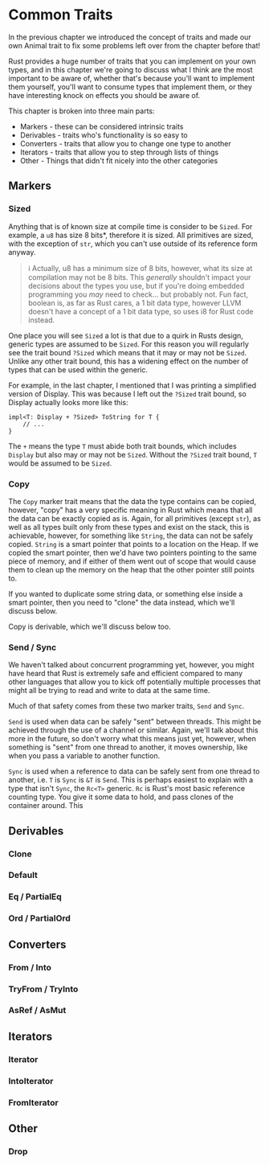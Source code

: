 Common Traits
=============

In the previous chapter we introduced the concept of traits and made our own Animal trait to fix some problems left over
from the chapter before that!

Rust provides a huge number of traits that you can implement on your own types, and in this chapter we're going to 
discuss what I think are the most important to be aware of, whether that's because you'll want to implement them 
yourself, you'll want to consume types that implement them, or they have interesting knock on effects you should be 
aware of.

This chapter is broken into three main parts:
- Markers - these can be considered intrinsic traits
- Derivables - traits who's functionality is so easy to 
- Converters - traits that allow you to change one type to another
- Iterators - traits that allow you to step through lists of things
- Other - Things that didn't fit nicely into the other categories

Markers
-------

### Sized

Anything that is of known size at compile time is consider to be `Sized`. For example, a `u8` has size 8 bits*, 
therefore it is sized. All primitives are sized, with the exception of `str`, which you can't use outside of its 
reference form anyway.

> ℹ️ Actually, u8 has a minimum size of 8 bits, however, what its size at compilation may not be 8 bits. This 
> _generally_ shouldn't impact your decisions about the types you use, but if you're doing embedded programming you
> _may_ need to check... but probably not. Fun fact, boolean is, as far as Rust cares, a 1 bit data type, however LLVM
> doesn't have a concept of a 1 bit data type, so uses i8 for Rust code instead.

One place you will see `Sized` a lot is that due to a quirk in Rusts design, generic types are assumed to be `Sized`.
For this reason you will regularly see the trait bound `?Sized` which means that it may or may not be `Sized`. Unlike
any other trait bound, this has a widening effect on the number of types that can be used within the generic.

For example, in the last chapter, I mentioned that I was printing a simplified version of Display. This was because I
left out the `?Sized` trait bound, so Display actually looks more like this:

```ignore
impl<T: Display + ?Sized> ToString for T {
    // ...
}
```

The `+` means the type `T` must abide both trait bounds, which includes `Display` but also may or may not be `Sized`.
Without the `?Sized` trait bound, `T` would be assumed to be `Sized`.

### Copy

The `Copy` marker trait means that the data the type contains can be copied, however, "copy" has a very specific meaning
in Rust which means that all the data can be exactly copied as is. Again, for all primitives (except `str`), as well as
all types built only from these types and exist on the stack, this is achievable, however, for something like `String`,
the data can not be safely copied. `String` is a smart pointer that points to a location on the Heap. If we copied the
smart pointer, then we'd have two pointers pointing to the same piece of memory, and if either of them went out of scope
that would cause them to clean up the memory on the heap that the other pointer still points to.

If you wanted to duplicate some string data, or something else inside a smart pointer, then you need to "clone" the data
instead, which we'll discuss below.

Copy is derivable, which we'll discuss below too.

### Send / Sync

We haven't talked about concurrent programming yet, however, you might have heard that Rust is extremely safe and
efficient compared to many other languages that allow you to kick off potentially multiple processes that might all be
trying to read and write to data at the same time. 

Much of that safety comes from these two marker traits, `Send` and `Sync`.

`Send` is used when data can be safely "sent" between threads. This might be achieved through the use of a channel or
similar. Again, we'll talk about this more in the future, so don't worry what this means just yet, however, when
something is "sent" from one thread to another, it moves ownership, like when you pass a variable to another function.

`Sync` is used when a reference to data can be safely sent from one thread to another, i.e. `T` is `Sync` is `&T` is
`Send`. This is perhaps easiest to explain with a type that isn't `Sync`, the `Rc<T>` generic. `Rc` is Rust's most basic
reference counting type. You give it some data to hold, and pass clones of the container around. This 



Derivables
----------

### Clone

### Default

### Eq / PartialEq

### Ord / PartialOrd

Converters
----------

### From / Into

### TryFrom / TryInto

### AsRef / AsMut

Iterators
---------

### Iterator

### IntoIterator

### FromIterator

Other
-----

### Drop

